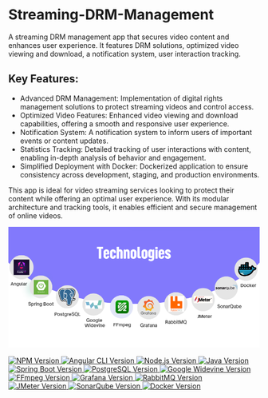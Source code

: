 # Streaming-DRM-Management
A streaming DRM management app that secures video content and enhances user experience. It features DRM solutions, optimized video viewing and download, a notification system, user interaction tracking.

## Key Features:

- Advanced DRM Management: Implementation of digital rights management solutions to protect streaming videos and control access.
- Optimized Video Features: Enhanced video viewing and download capabilities, offering a smooth and responsive user experience.
- Notification System: A notification system to inform users of important events or content updates.
- Statistics Tracking: Detailed tracking of user interactions with content, enabling in-depth analysis of behavior and engagement.
- Simplified Deployment with Docker: Dockerized application to ensure consistency across development, staging, and production environments.


This app is ideal for video streaming services looking to protect their content while offering an optimal user experience. With its modular architecture and tracking tools, it enables efficient and secure management of online videos.

![Technologies](https://github.com/FarahDvp/images/blob/451c9324ef7f57858277b8e3f4d821faa41543c6/DRM%20technologies.png)

<a href="https://www.npmjs.com/package/npm" target="_blank">
  <img src="https://img.shields.io/badge/npm-v10.8.1-blue" alt="NPM Version" />
</a>

<a href="https://www.npmjs.com/package/@angular/cli" target="_blank">
  <img src="https://img.shields.io/badge/Angular%20CLI-v17.0.9-red" alt="Angular CLI Version" />
</a>

<a href="https://nodejs.org/" target="_blank">
  <img src="https://img.shields.io/badge/Node-v20.10.0-green" alt="Node.js Version" />
</a>

<a href="https://www.oracle.com/java/" target="_blank">
  <img src="https://img.shields.io/badge/Java-17-blue" alt="Java Version" />
</a>

<a href="https://spring.io/projects/spring-boot" target="_blank">
  <img src="https://img.shields.io/badge/Spring%20Boot-3.2.5-brightgreen" alt="Spring Boot Version" />
</a>

<a href="https://www.postgresql.org/" target="_blank">
  <img src="https://img.shields.io/badge/PostgreSQL-42.5.1-blue" alt="PostgreSQL Version" />
</a>

<a href="https://www.widevine.com/" target="_blank">
  <img src="https://img.shields.io/badge/Google%20Widevine-v2.6.1-yellow" alt="Google Widevine Version" />
</a>

<a href="https://ffmpeg.org/releases/ffmpeg-6.1.1-essentials_build-www.gyan.dev.zip" target="_blank">
  <img src="https://img.shields.io/badge/FFmpeg-6.1.1-orange" alt="FFmpeg Version" />
</a>

<a href="https://grafana.com/" target="_blank">
  <img src="https://img.shields.io/badge/Grafana-11.0.0-yellow" alt="Grafana Version" />
</a>

<a href="https://www.rabbitmq.com/" target="_blank">
  <img src="https://img.shields.io/badge/RabbitMQ-3.13.3-purple" alt="RabbitMQ Version" />
</a>

<a href="https://jmeter.apache.org/" target="_blank">
  <img src="https://img.shields.io/badge/JMeter-5.6.3-blue" alt="JMeter Version" />
</a>

<a href="https://www.sonarqube.org/" target="_blank">
  <img src="https://img.shields.io/badge/SonarQube-9.5.0-brightblue" alt="SonarQube Version" />
</a>

<a href="https://www.docker.com/" target="_blank">
  <img src="https://img.shields.io/badge/Docker-20.10.8-blue" alt="Docker Version" />
</a>